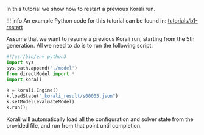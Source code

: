 In this tutorial we show how to restart a previous Korali run.

!!! info
	An example Python code for this tutorial can be found in:
	[tutorials/b1-restart](https://github.com/cselab/skorali/blob/master/tutorials/b1-restart)


Assume that we want to resume a previous Korali run, starting from the 5th generation. All we need to do is to run the following script:

```python
#!/usr/bin/env python3
import sys
sys.path.append('./model')
from directModel import *
import korali

k = korali.Engine()
k.loadState("_korali_result/s00005.json")
k.setModel(evaluateModel)
k.run();
```

Korali will automatically load all the configuration and solver state from the provided file, and run from that point until completion.